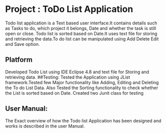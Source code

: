 #  **Project  : ToDo List Application** 
 Todo list application is a Text based user interface.It contains details such as Tasks to do, which project it belongs, Date and whether the task is still open or   close.
 Todo list is sorted based on Date.It uses text file for storing and retrieving the data.To do list can be manipulated using Add Delete Edit and Save option.
 

## Platform
  Developed Todo List using IDE Eclipse 4.8 and text file for Storing and retrieving data.
##Testing:
  Tested the Application using JList framework.Tested few Major functionality like Adding, Editing and Deleting the To do List Data. Also Tested the Sorting functionality to 
  check whether the List is sorted based on Date.
  Created two Junit class for testing
## User Manual:
The Exact overview of how the Todo list Application has been designed and works is described in the user Manual. 
 

 
 
 
 